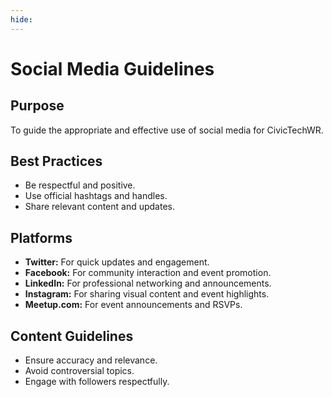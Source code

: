 ```yaml
---
hide: 
---
```

# Social Media Guidelines

## Purpose

To guide the appropriate and effective use of social media for CivicTechWR.

## Best Practices

- Be respectful and positive.
- Use official hashtags and handles.
- Share relevant content and updates.

## Platforms

- **Twitter:** For quick updates and engagement.
- **Facebook:** For community interaction and event promotion.
- **LinkedIn:** For professional networking and announcements.
- **Instagram:** For sharing visual content and event highlights.
- **Meetup.com:** For event announcements and RSVPs.

## Content Guidelines

- Ensure accuracy and relevance.
- Avoid controversial topics.
- Engage with followers respectfully.
